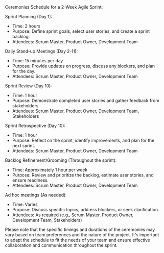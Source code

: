Ceremonies Schedule for a 2-Week Agile Sprint:

Sprint Planning (Day 1):
- Time: 2 hours
- Purpose: Define sprint goals, select user stories, and create a sprint backlog.
- Attendees: Scrum Master, Product Owner, Development Team

Daily Stand-up Meetings (Day 2-11):
- Time: 15 minutes per day
- Purpose: Provide updates on progress, discuss any blockers, and plan for the day.
- Attendees: Scrum Master, Product Owner, Development Team

Sprint Review (Day 10):
- Time: 1 hour
- Purpose: Demonstrate completed user stories and gather feedback from stakeholders.
- Attendees: Scrum Master, Product Owner, Development Team, Stakeholders

Sprint Retrospective (Day 10):
- Time: 1 hour
- Purpose: Reflect on the sprint, identify improvements, and plan for the next sprint.
- Attendees: Scrum Master, Product Owner, Development Team

Backlog Refinement/Grooming (Throughout the sprint):
- Time: Approximately 1 hour per week
- Purpose: Review and prioritize the backlog, estimate user stories, and ensure readiness.
- Attendees: Scrum Master, Product Owner, Development Team

Ad hoc meetings (As needed):
- Time: Varies
- Purpose: Discuss specific topics, address blockers, or seek clarification.
- Attendees: As required (e.g., Scrum Master, Product Owner, Development Team, Stakeholders)

Please note that the specific timings and durations of the ceremonies may vary based on team preferences and the nature of the project. It's important to adapt the schedule to fit the needs of your team and ensure effective collaboration and communication throughout the sprint.
